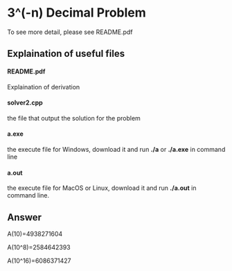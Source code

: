 # 3^(-n) Decimal Problem
To see more detail, please see README.pdf

## Explaination of useful files
#### README.pdf
Explaination of derivation
#### solver2.cpp
the file that output the solution for the problem
#### a.exe
the execute file for Windows, download it and run **./a** or **./a.exe** in command line
#### a.out
the execute file for MacOS or Linux, download it and run **./a.out** in command line.

## Answer
A(10)=4938271604

A(10^8)=2584642393

A(10^16)=6086371427